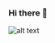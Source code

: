 ### Hi there 👋
![alt text](https://i.pinimg.com/originals/0f/38/ca/0f38cabf990dc0898da6890dfe698307.gif)
<!--
**camilolcoder/camilolcoder** is a ✨ _special_ ✨ repository because its `README.md` (this file) appears on your GitHub profile.

Here are some ideas to get you started:

- 🔭 I’m currently working on ...
- 🌱 I’m currently learning ...
- 👯 I’m looking to collaborate on ...
- 🤔 I’m looking for help with ...
- 💬 Ask me about ...
- 📫 How to reach me: ...
- 😄 Pronouns: ...
- ⚡ Fun fact: ...
-->
